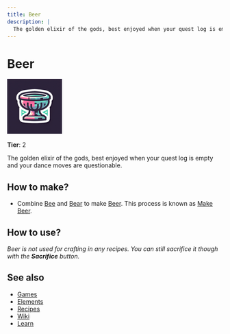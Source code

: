 ```yaml
---
title: Beer
description: |
  The golden elixir of the gods, best enjoyed when your quest log is empty and your dance moves are questionable.
---
```

# Beer

![](../images/item.beer.png)

**Tier**: 2

The golden elixir of the gods, best enjoyed when your quest log is empty and your dance moves are questionable.

## How to make?

* Combine [Bee](/wiki/elements/bee) and [Bear](/wiki/elements/bear) to make [Beer](/wiki/elements/beer). This process is known as [Make Beer](/wiki/recipes/make-beer).

## How to use?

_Beer is not used for crafting in any recipes. You can still sacrifice it though with the **Sacrifice** button._

## See also

* [Games](/wiki/games)
* [Elements](/wiki/elements)
* [Recipes](/wiki/recipes)
* [Wiki](/wiki/index)
* [Learn](/learn/index)